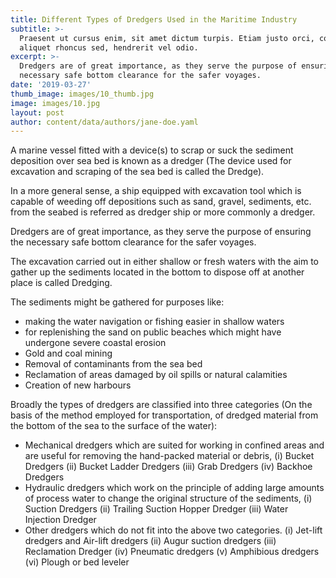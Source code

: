```yaml
---
title: Different Types of Dredgers Used in the Maritime Industry
subtitle: >-
  Praesent ut cursus enim, sit amet dictum turpis. Etiam justo orci, consectetur
  aliquet rhoncus sed, hendrerit vel odio.
excerpt: >-
  Dredgers are of great importance, as they serve the purpose of ensuring the
  necessary safe bottom clearance for the safer voyages.
date: '2019-03-27'
thumb_image: images/10_thumb.jpg
image: images/10.jpg
layout: post
author: content/data/authors/jane-doe.yaml
---
```

A marine vessel fitted with a device(s) to scrap or suck the sediment deposition over sea bed is known as a dredger (The device used for excavation and scraping of the sea bed is called the Dredge).

In a more general sense, a ship equipped with excavation tool which is capable of weeding off depositions such as sand, gravel, sediments, etc. from the seabed is referred as dredger ship or more commonly a dredger.

Dredgers are of great importance, as they serve the purpose of ensuring the necessary safe bottom clearance for the safer voyages.

The excavation carried out in either shallow or fresh waters with the aim to gather up the sediments located in the bottom to dispose off at another place is called Dredging.

The sediments might be gathered for purposes like:

* making the water navigation or fishing easier in shallow waters
* for replenishing the sand on public beaches which might have undergone severe coastal erosion
* Gold and coal mining
* Removal of contaminants from the sea bed
* Reclamation of areas damaged by oil spills or natural calamities
* Creation of new harbours

Broadly the types of dredgers are classified into three categories (On the basis of the method employed for transportation, of dredged material from the bottom of the sea to the surface of the water):

* Mechanical dredgers which are suited for working in confined areas and are useful for removing the hand-packed material or debris,
		(i) Bucket Dredgers
		(ii) Bucket Ladder Dredgers
		(iii) Grab Dredgers
		(iv) Backhoe Dredgers
* Hydraulic dredgers which work on the principle of adding large amounts of process water to change the original structure of the sediments, 
		(i) Suction Dredgers
		(ii) Trailing Suction Hopper Dredger
		(iii) Water Injection Dredger
* Other dredgers which do not fit into the above two categories.
		(i) Jet-lift dredgers and Air-lift dredgers
		(ii) Augur suction dredgers
		(iii) Reclamation Dredger
		(iv) Pneumatic dredgers
		(v) Amphibious dredgers
		(vi) Plough or bed leveler

